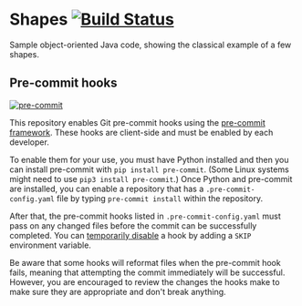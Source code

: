 # Shapes [![Build Status](https://travis-ci.org/OtherDevOpsGene/shapes.svg?branch=main)](https://travis-ci.org/OtherDevOpsGene/shapes)

Sample object-oriented Java code, showing the classical example of a few shapes.

## Pre-commit hooks

[![pre-commit](https://img.shields.io/badge/pre--commit-enabled-brightgreen?logo=pre-commit&logoColor=white)](https://github.com/pre-commit/pre-commit)

This repository enables Git pre-commit hooks using the [pre-commit framework](https://pre-commit.com/). These hooks are client-side and must be enabled by each developer.

To enable them for your use, you must have Python installed and then you can install pre-commit with `pip install pre-commit`. (Some Linux systems might need to use `pip3 install pre-commit`.) Once Python and pre-commit are installed, you can enable a repository that has a `.pre-commit-config.yaml` file by typing `pre-commit install` within the repository.

After that, the pre-commit hooks listed in `.pre-commit-config.yaml` must pass on any changed files before the commit can be successfully completed. You can [temporarily disable](https://pre-commit.com/#temporarily-disabling-hooks) a hook by adding a `SKIP` environment variable.

Be aware that some hooks will reformat files when the pre-commit hook fails, meaning that attempting the commit immediately will be successful. However, you are encouraged to review the changes the hooks make to make sure they are appropriate and don't break anything.
